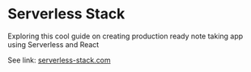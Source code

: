# Serverless Stack

Exploring this cool guide on creating production ready note taking app using Serverless and React

See link: <a href="https://serverless-stack.com" target="_blank">serverless-stack.com</a>
